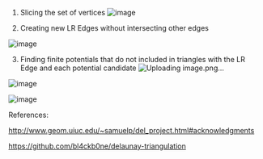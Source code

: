 1. Slicing the set of vertices
![image](https://github.com/shb0527/Delaunay-Triangulation-Divide-Conquer-/assets/111919818/6d01b484-82aa-468e-b6f5-d86b74f256e8)



2. Creating new LR Edges without intersecting other edges


![image](https://github.com/shb0527/Delaunay-Triangulation-Divide-Conquer-/assets/111919818/5c898c64-2a60-455a-ac66-550793d44c19)

3. Finding finite potentials that do not included in triangles with the LR Edge and each potential candidate
![Uploading image.png…]()


![image](https://github.com/shb0527/Delaunay-Triangulation-Divide-Conquer-/assets/111919818/3b69ccab-814b-4775-8cb3-e3ce22c5251d)

![image](https://github.com/shb0527/Delaunay-Triangulation-Divide-Conquer-/assets/111919818/60dc1bf3-1b31-4bde-93d6-f8c415c06db2)


References:



http://www.geom.uiuc.edu/~samuelp/del_project.html#acknowledgments 



https://github.com/bl4ckb0ne/delaunay-triangulation


